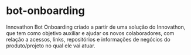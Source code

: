 # bot-onboarding
Innovathon  Bot Onboarding criado a partir de uma solução do Innovathon, que tem como objetivo auxiliar e ajudar os novos colaboradores, com relação a acessos, links, repositórios e informações de negócios do produto/projeto no qual ele vai atuar. 
